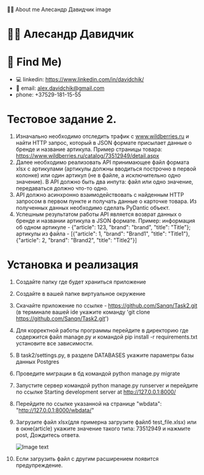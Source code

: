 👨‍💻 About me
Алесандр Давидчик
image
# 👨‍💻 Алесандр Давидчик

# 🧐 Find Me)
* 💻 linkedin: https://www.linkedin.com/in/davidchik/
* 📧 email: alex.davidchik@gmail.com
* phone: +37529-181-15-55

# Тестовое задание 2.
1. Изначально необходимо отследить трафик с www.wildberries.ru и найти HTTP
запрос, который в JSON формате присылает данные о бренде и название
артикула. Пример страницы товара:
https://www.wildberries.ru/catalog/73512949/detail.aspx
2. Далее необходимо реализовать API принимающее файл формата xlsx с
артикулами (артикулы должны вводиться построчно в первой колонке) или
один артикул (не в файле, а исключительно одно значение). В API должно быть
два инпута: файл или одно значение, передаваться должно что-то одно.
3. API должно асинхронно взаимодействовать с найденным HTTP запросом в
первом пункте и получать данные о карточке товара. Из полученных данных
необходимо сделать PyDantic объект.
4. Успешным результатом работы API является возврат данных о бренде и
названии артикула в JSON формате. Пример: информация об одном артикуле -
{"article": 123, "brand": "brand", "title": "Title"}; артикулы из файла - [{"article": 1,
"brand": "Brand1", "title": "Title1"}, {"article": 2, "brand": "Brand2", "title": "Title2"}]

# Установка и реализация

1. Создайте папку где будет храниться приложение
2. Создайте в вашей папке виртуальное окружение
3. Скачайте приложение по ссылке - https://github.com/Sanqn/Task2.git
   (в терминале вашей ide укажите команду 'git clone https://github.com/Sanqn/Task2.git')
4. Для корректной работы программы перейдите в директорию где содержится файл manage.py и 
   командой pip install -r requirements.txt установите все зависимости. 
5. В task2/settings.py, в разделе DATABASES укажите параметры базы данных Postgres
6. Проведите миграции в бд командой python manage.py migrate
7. Запустите сервер командой python manage.py runserver и перейдите по ссылке 
   Starting development server at http://127.0.0.1:8000/
8. Перейдите по ссылке указанной на странице "wbdata": "http://127.0.0.1:8000/wbdata/"
9. Загрузите файл xlsx(для примерна загрузите файлб test_file.xlsx) или в окне(article) укажите 
   значение такого типа: 73512949 и нажмите post, Дождитесь ответа.
   
   ![Image text](https://i.ibb.co/hC1fKbq/Screen1.png)
10. Если загрузить файл с другим расширением появится предупреждение.
